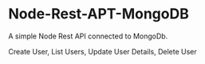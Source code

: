 # Node-Rest-APT-MongoDB

A simple Node Rest API connected to MongoDb.

Create User, List Users, Update User Details, Delete User
